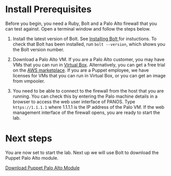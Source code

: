 # Install Prerequisites

Before you begin, you need a Ruby, Bolt and a Palo Alto firewall that you can test against. Open a terminal window and follow the steps below.

1. Install the latest version of Bolt. See [Installing Bolt
](https://puppet.com/docs/bolt/latest/bolt_installing.html) for instuctions. To check that Bolt has been installed, run `bolt --version`, which shows you the Bolt version number.

2. Download a Palo Alto VM. If you are a Palo Alto customer, you may have VMs that you can run in [Virtual Box](https://www.virtualbox.org/). Alternatively, you can get a free trial on the [AWS marketplace](https://aws.amazon.com/marketplace/seller-profile?id=0ed48363-5064-4d47-b41b-a53f7c937314). If you are a Puppet employee, we have licenses for VMs that you can run in Virtual Box, or you can get an image from vmpooler. 

3. You need to be able to connect to the firewall from the host that you are running. You can check this by entering the Palo machine details in a browser to access the web user interface of PANOS. Type `https://1.1.1.1` where 1.1.1.1 is the IP address of the Palo VM. If the web management interface of the firewall opens, you are ready to start the lab.

# Next steps

You are now set to start the lab. Next up we will use Bolt to download the Puppet Palo Alto module.

[Download Puppet Palo Alto Module](./../02-download-panos-module/README.md)
